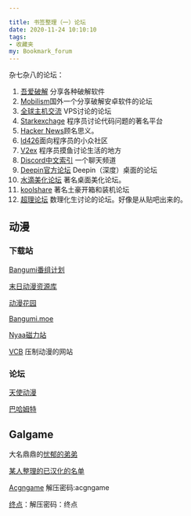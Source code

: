 ```yaml
---

title: 书签整理（一）论坛
date: 2020-11-24 10:10:10
tags: 
- 收藏夹 
my: Bookmark_forum
---
```

杂七杂八的论坛：

1. [吾爱破解](https://www.52pojie.cn/) 分享各种破解软件
2. [Mobilism](https://forum.mobilism.org/index.php)国外一个分享破解安卓软件的论坛
3. [全球主机交流](https://www.hostloc.com/forum.php?d=2) VPS讨论的论坛
4. [Starkexchage](https://stackexchange.com/) 程序员讨论代码问题的著名平台
5. [Hacker News](https://news.ycombinator.com/news)顾名思义。
6. [ld426](https://ld246.com)面向程序员的小众社区
7. [V2ex](https://www.v2ex.com) 程序员摸鱼讨论生活的地方
8. [Discord中文索引](https://disboard.org/zh-cn) 一个聊天频道
9. [Deepin官方论坛](https://www.deepin.org/en/) Deepin（深度）桌面的论坛 
10. [水滴美化论坛](https://bbs.rainmeter.cn/) 著名桌面美化论坛。
11. [koolshare](https://koolshare.cn/portal.php) 著名土豪开箱和装机论坛
12. [超理论坛](https://chaoli.club/index.php/) 数理化生讨论的论坛。好像是从贴吧出来的。

## 动漫

### 下载站

[Bangumi番组计划](http://bangumi.tv/)

[末日动漫资源库](https://share.acgnx.se/)

[动漫花园](https://share.dmhy.org/topics/list/sort_id/41)

[Bangumi.moe](https://bangumi.moe)

[Nyaa磁力站](https://nyaa.si)

[VCB](https://vcb-s.com/) 压制动漫的网站

### 论坛

[天使动漫](https://www.tsdm39.net/forum.php)

[巴哈姆特](https://ani.gamer.com.tw/) 

## Galgame

大名鼎鼎的[忧郁的弟弟](https://www.kkgal.com)

[某人整理的已汉化的名单](https://home.gamer.com.tw/creationDetail.php?sn=1972708)

[Acgngame](https://acgngame.net)  解压密码:acgngame

[终点](https://bbs.zdfx.net/)：解压密码：终点